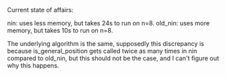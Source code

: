 Current state of affairs: 

nin: uses less memory, but takes 24s to run on n=8.
old_nin: uses more memory, but takes 10s to run on n=8.

The underlying algorithm is the same, supposedly this discrepancy is because is_general_position gets called twice as many times in nin compared to old_nin, but this should not be the case, and I can't figure out why this happens.
